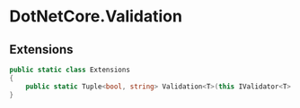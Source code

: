 # DotNetCore.Validation

## Extensions

```cs
public static class Extensions
{
    public static Tuple<bool, string> Validation<T>(this IValidator<T> validator, T instance) { }
}
```
